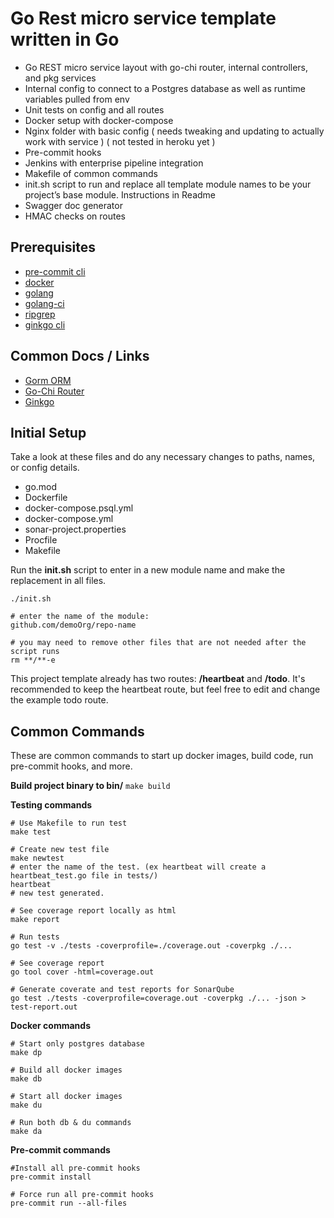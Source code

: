 # Go Rest micro service template written in Go
- Go REST micro service layout with go-chi router, internal controllers, and pkg services
- Internal config to connect to a Postgres database as well as runtime variables pulled from env
- Unit tests on config and all routes
- Docker setup with docker-compose
- Nginx folder with basic config ( needs tweaking and updating to actually work with service ) ( not tested in heroku yet )
- Pre-commit hooks
- Jenkins with enterprise pipeline integration
- Makefile of common commands
- init.sh script to run and replace all template module names to be your project’s base module. Instructions in Readme
- Swagger doc generator
- HMAC checks on routes

## Prerequisites
- [pre-commit cli](https://pre-commit.com/)
- [docker](https://www.docker.com/products/docker-desktop/)
- [golang](https://go.dev/)
- [golang-ci](https://github.com/golangci/golangci-lint)
- [ripgrep](https://github.com/BurntSushi/ripgrep)
- [ginkgo cli](https://onsi.github.io/ginkgo/#getting-started)

## Common Docs / Links
- [Gorm ORM](https://gorm.io/docs/)
- [Go-Chi Router](https://github.com/go-chi/chi)
- [Ginkgo](https://onsi.github.io/ginkgo/)

## Initial Setup
Take a look at these files and do any necessary changes to paths, names, or config details.

- go.mod
- Dockerfile
- docker-compose.psql.yml
- docker-compose.yml
- sonar-project.properties
- Procfile
- Makefile

Run the **init.sh** script to enter in a new module name and make the replacement in all files.
```
./init.sh

# enter the name of the module:
github.com/demoOrg/repo-name

# you may need to remove other files that are not needed after the script runs
rm **/**-e
```
This project template already has two routes: **/heartbeat** and **/todo**. It's recommended to keep the heartbeat route, but feel free to edit and change the example todo route.

## Common Commands
These are common commands to start up docker images, build code, run pre-commit hooks, and more.

**Build project binary to bin/**
```make build```

**Testing commands**
```
# Use Makefile to run test
make test

# Create new test file
make newtest
# enter the name of the test. (ex heartbeat will create a heartbeat_test.go file in tests/)
heartbeat
# new test generated.

# See coverage report locally as html
make report

# Run tests
go test -v ./tests -coverprofile=./coverage.out -coverpkg ./...

# See coverage report
go tool cover -html=coverage.out

# Generate coverate and test reports for SonarQube
go test ./tests -coverprofile=coverage.out -coverpkg ./... -json > test-report.out
```

**Docker commands**
```
# Start only postgres database
make dp

# Build all docker images
make db

# Start all docker images
make du

# Run both db & du commands
make da
```

**Pre-commit commands**
```
#Install all pre-commit hooks
pre-commit install

# Force run all pre-commit hooks
pre-commit run --all-files
```
